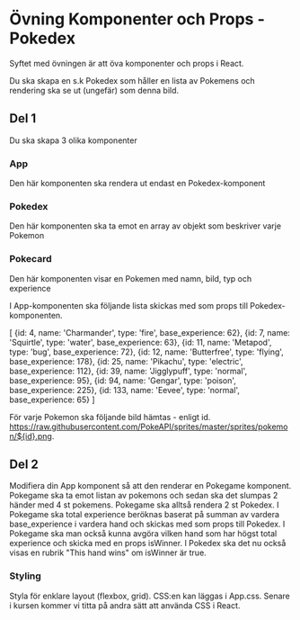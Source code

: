 # Övning Komponenter och Props - Pokedex

Syftet med övningen är att öva komponenter och props i React.

Du ska skapa en s.k Pokedex som håller en lista av Pokemens och rendering ska se ut (ungefär) som denna bild. 

## Del 1

Du ska skapa 3 olika komponenter

### App 
Den här komponenten ska rendera ut endast en Pokedex-komponent

### Pokedex 
Den här komponenten ska ta emot en array av objekt som beskriver varje Pokemon

### Pokecard
Den här komponenten visar en Pokemen med namn, bild, typ och experience 

I App-komponenten ska följande lista skickas med som props till Pokedex-komponenten.

[
  {id: 4,   name: 'Charmander', type: 'fire',     base_experience: 62},
  {id: 7,   name: 'Squirtle',   type: 'water',    base_experience: 63},
  {id: 11,  name: 'Metapod',    type: 'bug',      base_experience: 72},
  {id: 12,  name: 'Butterfree', type: 'flying',   base_experience: 178},
  {id: 25,  name: 'Pikachu',    type: 'electric', base_experience: 112},
  {id: 39,  name: 'Jigglypuff', type: 'normal',   base_experience: 95},
  {id: 94,  name: 'Gengar',     type: 'poison',   base_experience: 225},
  {id: 133, name: 'Eevee',      type: 'normal',   base_experience: 65}
]


För varje Pokemon ska följande bild hämtas - enligt id.
https://raw.githubusercontent.com/PokeAPI/sprites/master/sprites/pokemon/${id}.png.

## Del 2

Modifiera din App komponent så att den renderar en Pokegame komponent. Pokegame ska ta emot listan av pokemons och sedan ska det slumpas 2 händer med 4 st pokemens. Pokegame ska alltså rendera 2 st Pokedex. 
I Pokegame ska total experience beröknas baserat på summan av vardera base_experience i vardera hand och skickas med som props till Pokedex. 
I Pokegame ska man också kunna avgöra vilken hand som har högst total experience och skicka med en props isWinner. I Pokedex ska det nu också visas en rubrik "This hand wins" om isWinner är true. 

### Styling

Styla för enklare layout (flexbox, grid). CSS:en kan läggas i App.css. Senare i kursen kommer vi titta på andra sätt att använda CSS i React.
